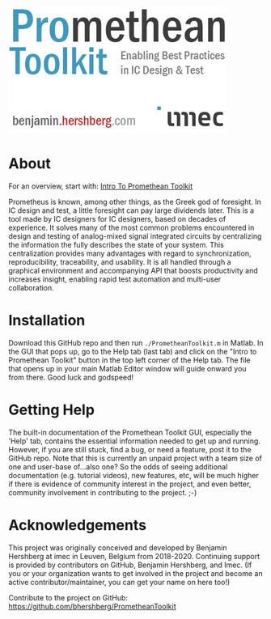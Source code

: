![Promethean Toolkit: Enabling Best Practices in IC Design & Test](core/common/logo_white.jpg?raw=true "Title")

# About
For an overview, start with: [Intro To Promethean Toolkit](help/introToPrometheanToolkit_Presentation.pdf)

Prometheus is known, among other things, as the Greek god of foresight. In IC design and test, a little foresight can pay large dividends later.
This is a tool made by IC designers for IC designers, based on decades of experience. It solves many of the most common problems encountered in design and testing of analog-mixed signal integrated circuits by centralizing the information the fully describes the state of your system. This centralization provides many advantages with regard to synchronization, reproducibility, traceability, and usability. It is all handled through a graphical environment and accompanying API that boosts productivity and increases insight, enabling rapid test automation and multi-user collaboration.

# Installation
Download this GitHub repo and then run `./PrometheanToolkit.m` in Matlab. In the GUI that pops up, go to the Help tab (last tab) and click on the "Intro to Promethean Toolkit" button in the top left corner of the Help tab. The file that opens up in your main Matlab Editor window will guide onward you from there. Good luck and godspeed!

# Getting Help
The built-in documentation of the Promethean Toolkit GUI, especially the 'Help' tab, contains the essential information needed to get up and running. However, if you are still stuck, find a bug, or need a feature, post it to the GitHub repo. Note that this is currently an unpaid project with a team size of one and user-base of...also one? So the odds of seeing additional documentation (e.g. tutorial videos), new features, etc, will be much higher if there is evidence of community interest in the project, and even better, community involvement in contributing to the project. ;-)

# Acknowledgements

This project was originally conceived and developed by Benjamin Hershberg at imec in Leuven, Belgium from 2018-2020. Continuing support is provided by contributors on GitHub, Benjamin Hershberg, and Imec. (If you or your organization wants to get involved in the project and become an active contributor/maintainer, you can get your name on here too!)

Contribute to the project on GitHub: https://github.com/bhershberg/PrometheanToolkit

